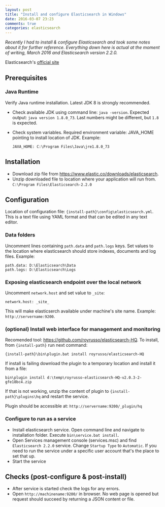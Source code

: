 ```yaml
---
layout: post
title: "Install and configure Elasticsearch in Windows"
date: 2016-03-07 23:23
comments: true
categories: elasticsearch 
---
```


*Recently I had to install & configure Elasticsearch and took some notes about it for further reference. Everything down here is actual at the moment of writing, March 2016 and Elasticsearch version 2.2.0.*

Elasticsearch's [official site](https://www.elastic.co/)

## Prerequisites

### Java Runtime
Verify Java runtime installation. Latest JDK 8 is strongly recommended. 

 - Check available JDK using command line: `java -version`. Expected output: `java version 1.8.0_73`. Last numbers might be different, but `1.8` is expected.
 - Check system variables. Required environment variable: JAVA_HOME pointing to install location of JDK. Example: 
 
    `JAVA_HOME: C:\Program Files\Java\jre1.8.0_73`

## Installation
 - Download zip file from https://www.elastic.co/downloads/elasticsearch.
 - Unzip downloaded file to location where your application will run from. `C:\Program Files\Elasticsearch-2.2.0` 
   
## Configuration
Location of configuration file: `{install-path}\config\elasticsearch.yml`. This is a text file using YAML format and that can be edited in any text editor.

### Data folders 
Uncomment lines containing `path.data` and `path.logs` keys. Set values to the location where elasticsearch should store indexes, documents and log files. Example:

    path.data: D:\Elasticsearch\Data
    path.logs: D:\Elasticsearch\Logs
 
### Exposing elasticsearch endpoint over the local network

Uncomment `network.host` and set value to `_site`:

    network.host: _site_
    
This will make elasticserch available under machine's site name. Example: `http://servername:9200`.

### (optional) Install web interface for management and monitoring

Recomended tool: https://github.com/royrusso/elasticsearch-HQ. To install, from `{install-path}` run next command:

    {install-path}\bin\plugin.bat install royrusso/elasticsearch-HQ

If install is failing download the plugin to a temporary location and install it from a file:

    bin\plugin install d:\temp\royrusso-elasticsearch-HQ-v2.0.3-2-gfe18bc4.zip

If that is not working, unzip the content of plugin to `{install-path}\plugins\hq` and restart the service.

Plugin should be accessible at: `http://servername:9200/_plugin/hq` 

### Configure to run as a service
 - Install elasticsearch service. Open command line and navigate to installation folder. Execute `bin\service.bat install`. 
 - Open Services management console (services.msc) and find `Elasticsearch 2.2.0` service. Change `Startup Type` to `Automatic`. If you need to run the service under a specific user account that's the place to set that up.
 - Start the service

## Checks (post-configure & post-install)
- After service is started check the logs for any errors.
- Open `http://machinename:9200/` in browser. No web page is opened but request should succeed by returning a JSON content or file.